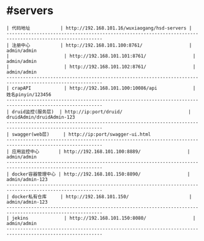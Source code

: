 #servers
=====
    | 代码地址           | http://192.168.101.16/wuxiaogang/hsd-servers |          
    ---------------------------------------------------------------------------------------------------------
    | 注册中心           | http://192.168.101.100:8761/                 | admin/admin
    |                    | http://192.168.101.101:8761/                 | admin/admin
    |                    | http://192.168.101.102:8761/                 | admin/admin
    ---------------------------------------------------------------------------------------------------------
    | crapAPI            | http://192.168.101.100:10086/api             | 姓名pinyin/123456
    ---------------------------------------------------------------------------------------------------------
    | druid监控(服务层)  | http://ip:port/druid/                        | druidAdmin/druidAdmin-123
    ---------------------------------------------------------------------------------------------------------
    | swagger(web层)     | http://ip:port/swagger-ui.html
    ---------------------------------------------------------------------------------------------------------
    | 应用监控中心       | http://192.168.101.100:8889/                 | admin/admin
    ---------------------------------------------------------------------------------------------------------
    | docker容器管理中心 | http://192.168.101.150:8890/                 | admin/admin-123
    ---------------------------------------------------------------------------------------------------------
    | docker私有仓库     | http://192.168.101.150/                      | admin/admin-123
    ---------------------------------------------------------------------------------------------------------
    | jekins             | http://192.168.101.150:8080/                 | admin/admin
    ---------------------------------------------------------------------------------------------------------